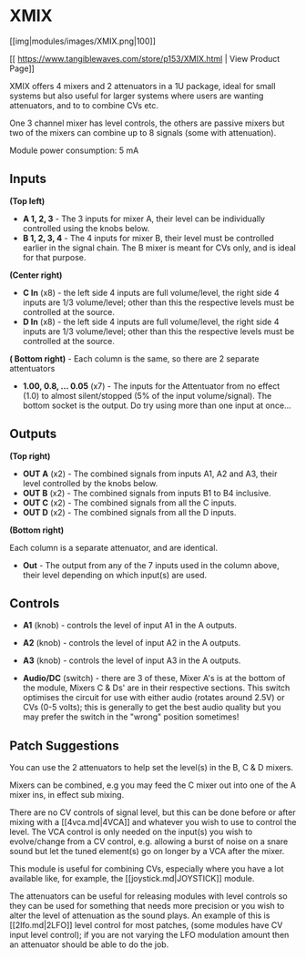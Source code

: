 # XMIX
[[img|modules/images/XMIX.png|100]]

[[ https://www.tangiblewaves.com/store/p153/XMIX.html | View Product Page]]

XMIX offers 4 mixers and 2 attenuators in a 1U package, ideal for small systems but also useful for larger systems where users are wanting attenuators, and to to combine CVs etc. 

One 3 channel mixer has level controls, the others are passive mixers but two of the mixers can combine up to 8 signals (some with attenuation).

Module power consumption: 5 mA

## Inputs

**(Top left)**

* **A 1, 2, 3** -  The 3 inputs for mixer A, their level can be individually controlled using the knobs below.
* **B 1, 2, 3, 4** - The 4 inputs for mixer B, their level must be controlled earlier in the signal chain. The B mixer is meant for CVs only, and is ideal for that purpose.

**(Center right)**

* **C In** (x8) - the left side 4 inputs are full volume/level, the right side 4 inputs are 1/3 volume/level; other than this the respective levels must be controlled at the source.
* **D In** (x8) - the left side 4 inputs are full volume/level, the right side 4 inputs are 1/3 volume/level; other than this the respective levels must be controlled at the source.

**( Bottom right)** - Each column is the same, so there are 2 separate attentuators

* **1.00, 0.8, ... 0.05**  (x7) - The inputs for the Attentuator from no effect (1.0) to almost silent/stopped (5% of the input volume/signal). The bottom socket is the output.  Do try using more than one input at once...

## Outputs

**(Top right)**

* **OUT A** (x2) - The combined signals from inputs A1, A2 and A3, their level controlled by the knobs below.
* **OUT B** (x2) - The combined signals from inputs B1 to B4 inclusive.
* **OUT C** (x2) - The combined signals from all the C inputs.
* **OUT D** (x2) - The combined signals from all the D inputs.

**(Bottom right)**

Each column is a separate attenuator, and are identical.

* **Out** -  The output from any of the 7 inputs used in the column above, their level depending on which input(s) are used.

## Controls

* **A1** (knob) - controls the level of input A1 in the A outputs.
* **A2** (knob) - controls the level of input A2 in the A outputs.
* **A3** (knob) - controls the level of input A3 in the A outputs.

* **Audio/DC** (switch) - there are 3 of these, Mixer A's is at the bottom of the module, Mixers C & Ds' are in their respective sections.  This switch optimises the circuit for use with either audio (rotates around 2.5V) or CVs (0-5 volts); this is generally to get the best audio quality but you may prefer the switch in the "wrong" position sometimes!

## Patch Suggestions

You can use the 2 attenuators to help set the level(s) in the B, C & D mixers.

Mixers can be combined, e.g you may feed the C mixer out into one of the A mixer ins, in effect sub mixing.

There are no CV controls of signal level, but this can be done before or after mixing with a [[4vca.md|4VCA]] and whatever you wish to use to control the level. The VCA control is only needed on the input(s) you wish to evolve/change from a CV control, e.g. allowing a burst of noise on a snare sound but let the tuned element(s) go on longer by a VCA after the mixer.

This module is useful for combining CVs, especially where you have a lot available like, for example, the [[joystick.md|JOYSTICK]] module.

The attenuators can be useful for releasing modules with level controls so they can be used for something that needs more precision or you wish to alter the level of attenuation as the sound plays. An example of this is [[2lfo.md|2LFO]] level control for most patches, (some modules have CV input level control); if you are not varying the LFO modulation amount then an attenuator should be able to do the job.
